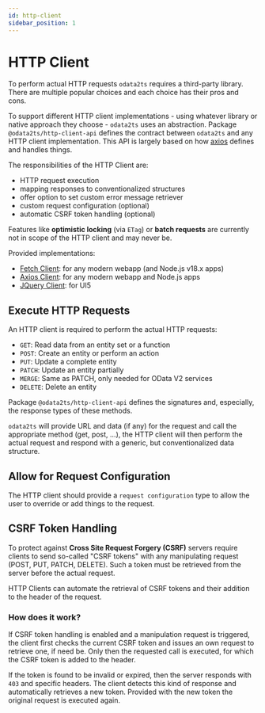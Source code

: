 ```yaml
---
id: http-client
sidebar_position: 1
---
```


# HTTP Client

To perform actual HTTP requests `odata2ts` requires a third-party library. There are multiple popular choices
and each choice has their pros and cons.

To support different HTTP client implementations - using whatever library or native approach they choose -
`odata2ts` uses an abstraction. Package `@odata2ts/http-client-api` defines the contract between
`odata2ts` and any HTTP client implementation.
This API is largely based on how [axios](https://github.com/axios/axios) defines and handles things.

The responsibilities of the HTTP Client are:

- HTTP request execution
- mapping responses to conventionalized structures
- offer option to set custom error message retriever
- custom request configuration (optional)
- automatic CSRF token handling (optional)

Features like **optimistic locking** (via `ETag`) or **batch requests** are currently not in scope
of the HTTP client and may never be.

Provided implementations:

- [Fetch Client](./fetch): for any modern webapp (and Node.js v18.x apps)
- [Axios Client](./axios): for any modern webapp and Node.js apps
- [JQuery Client](./jquery): for UI5

## Execute HTTP Requests

An HTTP client is required to perform the actual HTTP requests:

- `GET`: Read data from an entity set or a function
- `POST`: Create an entity or perform an action
- `PUT`: Update a complete entity
- `PATCH`: Update an entity partially
- `MERGE`: Same as PATCH, only needed for OData V2 services
- `DELETE`: Delete an entity

Package `@odata2ts/http-client-api` defines the signatures and, especially, the response types of these methods.

`odata2ts` will provide URL and data (if any) for the request and call the appropriate method (get, post, ...),
the HTTP client will then perform the actual request and respond with a generic, but conventionalized data structure.

## Allow for Request Configuration

The HTTP client should provide a `request configuration` type to allow the user to override or add
things to the request.

## CSRF Token Handling

To protect against **Cross Site Request Forgery (CSRF)** servers require clients to send so-called "CSRF tokens"
with any manipulating request (POST, PUT, PATCH, DELETE). Such a token must be retrieved from the server
before the actual request.

HTTP Clients can automate the retrieval of CSRF tokens and their addition to the header of the request.

### How does it work?

If CSRF token handling is enabled and a manipulation request is triggered,
the client first checks the current CSRF token and issues an own request to retrieve one, if need be.
Only then the requested call is executed, for which the CSRF token is added to the header.

If the token is found to be invalid or expired, then the server responds with `403` and specific headers.
The client detects this kind of response and automatically retrieves a new token.
Provided with the new token the original request is executed again.
